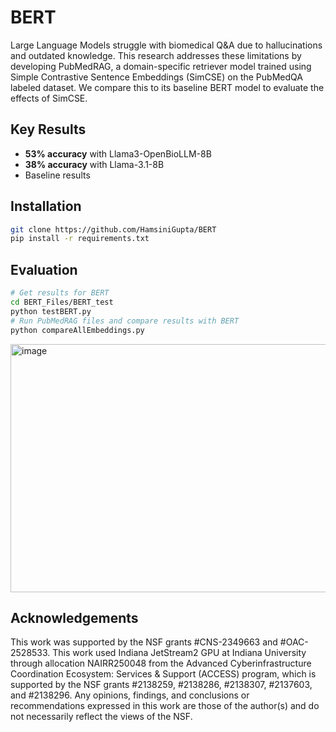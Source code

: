 # BERT

Large Language Models struggle with biomedical Q&A due to hallucinations and outdated knowledge. This research addresses these limitations by developing PubMedRAG, a domain-specific retriever model trained using Simple Contrastive Sentence Embeddings (SimCSE) on the PubMedQA labeled dataset. We compare this to its baseline BERT model to evaluate the effects of SimCSE.

## Key Results

- **53% accuracy** with Llama3-OpenBioLLM-8B
- **38% accuracy** with Llama-3.1-8B  
- Baseline results

## Installation

```bash
git clone https://github.com/HamsiniGupta/BERT
pip install -r requirements.txt
```

## Evaluation
```bash
# Get results for BERT
cd BERT_Files/BERT_test
python testBERT.py
# Run PubMedRAG files and compare results with BERT
python compareAllEmbeddings.py
```
<img width="792" height="397" alt="image" src="https://github.com/user-attachments/assets/9c7a05cd-4c15-4136-a39a-6d7a07ae4b38" />


## Acknowledgements
This work was supported by the NSF grants #CNS-2349663 and #OAC-2528533. This work used Indiana JetStream2 GPU at Indiana University through allocation NAIRR250048 from the Advanced Cyberinfrastructure Coordination Ecosystem: Services & Support (ACCESS) program, which is supported by the NSF grants #2138259, #2138286, #2138307, #2137603, and #2138296. Any opinions, findings, and conclusions or recommendations expressed in this work are those of the author(s) and do not necessarily reflect the views of the NSF.
